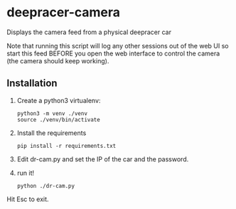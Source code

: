 # deepracer-camera
Displays the camera feed from a physical deepracer car

Note that running this script will log any other sessions out of the web UI so start this feed BEFORE you open the web interface to control the camera (the camera should keep working).

## Installation

1. Create a python3 virtualenv:
    ```
    python3 -m venv ./venv
    source ./venv/bin/activate
    ```
   
2. Install the requirements
   ```
   pip install -r requirements.txt
   ```
   
3. Edit dr-cam.py and set the IP of the car and the password.

4. run it!
    ```
    python ./dr-cam.py
    ```

Hit Esc to exit.

